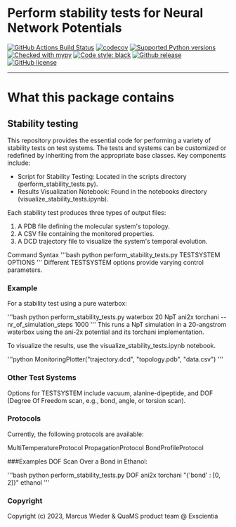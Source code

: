 # Perform stability tests for Neural Network Potentials

[//]: # (Badges)
[![GitHub Actions Build Status](https://github.com/Exscientia/stability_test/workflows/CI/badge.svg)](https://github.com/Exscientia/stability_test/actions?query=workflow%3ACI)
[![codecov](https://codecov.io/gh/Exscientia/stability_test/branch/main/graph/badge.svg)](https://codecov.io/gh/Exscientia/stability_test/branch/main)
[![Supported Python versions](https://img.shields.io/badge/python-%5E3.10-blue.svg)](https://docs.python.org/3/whatsnew/index.html)
[![Checked with mypy](https://img.shields.io/badge/mypy-checked-blue)](http://mypy-lang.org/)
[![Code style: black](https://img.shields.io/badge/code%20style-black-000000.svg)](https://github.com/psf/black)
[![Github release](https://badgen.net/github/release/Exscientia/stability_test)](https://github.com/Exscientia/stability_test/)
[![GitHub license](https://img.shields.io/github/license/Exscientia/stability_test?color=green)](https://github.com/Exscientia/stability_test/blob/main/LICENSE)


---

# What this package contains

## Stability testing

This repository provides the essential code for performing a variety of stability tests on test systems. The tests and systems can be customized or redefined by inheriting from the appropriate base classes. Key components include:

- Script for Stability Testing: Located in the scripts directory (perform_stability_tests.py).
- Results Visualization Notebook: Found in the notebooks directory (visualize_stability_tests.ipynb).

Each stability test produces three types of output files:

1. A PDB file defining the molecular system's topology.
2. A CSV file containing the monitored properties.
3. A DCD trajectory file to visualize the system's temporal evolution.

Command Syntax
'''bash
python perform_stability_tests.py TESTSYSTEM OPTIONS
'''
Different TESTSYSTEM options provide varying control parameters.

### Example
For a stability test using a pure waterbox:


'''bash
python perform_stability_tests.py waterbox 20 NpT ani2x torchani --nr_of_simulation_steps 1000
'''
This runs a NpT simulation in a 20-angstrom waterbox using the ani-2x potential and its torchani implementation.

To visualize the results, use the visualize_stability_tests.ipynb notebook.

'''python
MonitoringPlotter("trajectory.dcd", 
                  "topology.pdb", 
                  "data.csv")
'''

### Other Test Systems
Options for TESTSYSTEM include vacuum, alanine-dipeptide, and DOF (Degree Of Freedom scan, e.g., bond, angle, or torsion scan).

### Protocols
Currently, the following protocols are available:

MultiTemperatureProtocol
PropagationProtocol
BondProfileProtocol


###Examples
DOF Scan Over a Bond in Ethanol:

'''bash
python perform_stability_tests.py DOF ani2x torchani "{'bond' : [0, 2]}" ethanol
'''

### Copyright

Copyright (c) 2023, Marcus Wieder & QuaMS product team @ Exscientia


